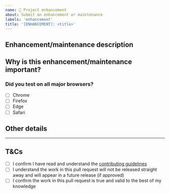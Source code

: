```yaml
---
name: 🚀 Project enhancement
about: Submit an enhancement or maintenance
labels: 'enhancement'
title: '[ENHANCEMENT]: <title>'
---
```


## Enhancement/maintenance description
<!--
  Clearly and concisely describe the enhancement or maintenance.
  Link to an existing issue if one exists.
  Provide any screenshots if applicable.
-->

## Why is this enhancement/maintenance important?
<!--
  Explain why this enhancement or maintenance is important to have in Cooltipz.css.
  Provide any relevant links to back up your changes.
  If this pull request resolves a `project enhancement` issue, you can leave this section out and just put "This is described in the linked issue."
-->

### Did you test on all major browsers?
<!--
  Put an `x` in all the boxes that apply.
  If not, please add a brief explanation as to why you couldn't (e.g. "I couldn't test Safari because I don't have access to an Apple device").
-->
- [ ] Chrome
- [ ] Firefox
- [ ] Edge
- [ ] Safari

## Other details
<!--
  Please add any other details we should be aware of below that don't fit in any of the categories above (e.g. "I would like this pull request to contribute towards my Hacktoberfest contributions").
  If you have nothing to add here, put "N/A".
-->

---

## T&Cs
<!--
  Put an `x` in all the boxes that you agree to.
-->

- [ ] I confirm I have read and understand the [contributing guidelines](../../CONTRIBUTING.md)
- [ ] I understand the work in this pull request will not be released straight away and will appear in a future release (if approved)
- [ ] I confirm the work in this pull request is true and valid to the best of my knowledge